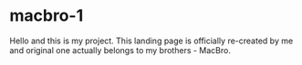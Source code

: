 # macbro-1
Hello and this is my project. This landing page is officially re-created by me and original one actually belongs to my brothers - MacBro.
